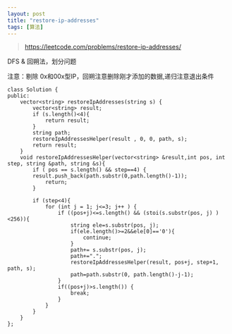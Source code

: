 ```yaml
---
layout: post
title: "restore-ip-addresses"
tags: [算法]
---
```

	

>https://leetcode.com/problems/restore-ip-addresses/

DFS & 回朔法，划分问题

注意：剔除 0x和00x型IP，回朔注意删除刚才添加的数据,递归注意退出条件

	
	class Solution {
	public:
	    vector<string> restoreIpAddresses(string s) {
	        vector<string> result;
	        if (s.length()<4){
	            return result;
	        }
	        string path;
	        restoreIpAddressesHelper(result , 0, 0, path, s);
	        return result;
	    }
	    void restoreIpAddressesHelper(vector<string> &result,int pos, int step, string &path, string &s){
	        if ( pos == s.length() && step==4) {
	        result.push_back(path.substr(0,path.length()-1));
	            return;
	        }
	        
	        if (step<4){
	            for (int j = 1; j<=3; j++ ) {            
	                if ((pos+j)<=s.length() && (stoi(s.substr(pos, j) )<256)){
	                    string ele=s.substr(pos, j);
	                    if(ele.length()>=2&&ele[0]=='0'){
	                        continue;
	                    }
	                    path+= s.substr(pos, j);
	                    path+=".";
	                    restoreIpAddressesHelper(result, pos+j, step+1, path, s);
	                    path=path.substr(0, path.length()-j-1);
	                }
	                if((pos+j)>s.length()) {
	                    break;
	                }
	            }  
	        }
	    }
	};